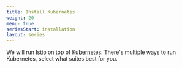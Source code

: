 ```yaml
---
title: Install Kubernetes
weight: 20
menu: true
seriesStart: installation
layout: series
---
```


We will run [Istio](https://istio.io) on top of [Kubernetes](https://kubernetes.io).
There's multiple ways to run Kubernetes, select what suites best for you.